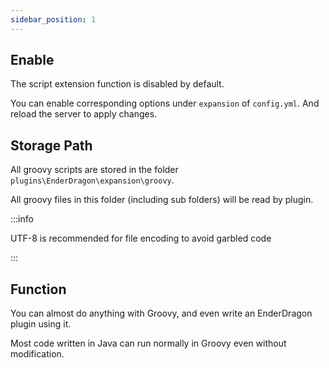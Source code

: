 ```yaml
---
sidebar_position: 1
---
```


## Enable
The script extension function is disabled by default.

You can enable corresponding options under `expansion` of `config.yml`. And reload the server to apply changes.

## Storage Path
All groovy scripts are stored in the folder `plugins\EnderDragon\expansion\groovy`.

All groovy files in this folder (including sub folders) will be read by plugin.

:::info

UTF-8 is recommended for file encoding to avoid garbled code

:::

## Function
You can almost do anything with Groovy, and even write an EnderDragon plugin using it.

Most code written in Java can run normally in Groovy even without modification.
